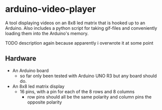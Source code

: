 # arduino-video-player
A tool displaying videos on an 8x8 led matrix that is hooked up to an Arduino. Also includes a python script for taking gif-files and conveniently loading them into the Arduino's memory.

TODO description again because apparently i overwrote it at some point

## Hardware
- An Arduino board
  - so far only been tested with Arduino UNO R3 but any board should do.
- An 8x8 led matrix display
  - 16 pins, with a pin for each of the 8 rows and 8 columns
    - row pins should all be the same polarity and column pins the opposite polarity
